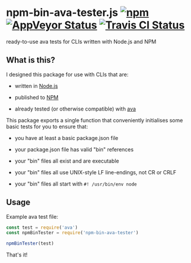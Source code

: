 # npm-bin-ava-tester.js [![npm](https://img.shields.io/npm/v/npm-bin-ava-tester.svg?maxAge=2592000)](https://www.npmjs.com/package/npm-bin-ava-tester) [![AppVeyor Status](https://ci.appveyor.com/api/projects/status/github/jokeyrhyme/npm-bin-ava-tester-js?branch=master&svg=true)](https://ci.appveyor.com/project/jokeyrhyme/npm-bin-ava-tester-js) [![Travis CI Status](https://travis-ci.org/jokeyrhyme/npm-bin-ava-tester.js.svg?branch=master)](https://travis-ci.org/jokeyrhyme/npm-bin-ava-tester.js)

ready-to-use ava tests for CLIs written with Node.js and NPM


## What is this?

I designed this package for use with CLIs that are:

-   written in [Node.js](https://nodejs.org/)

-   published to [NPM](https://www.npmjs.com/)

-   already tested (or otherwise compatible) with [ava](https://github.com/avajs/ava)

This package exports a single function that conveniently initialises some basic tests for you to ensure that:

-   you have at least a basic package.json file

-   your package.json file has valid "bin" references

-   your "bin" files all exist and are executable

-   your "bin" files all use UNIX-style LF line-endings, not CR or CRLF

-   your "bin" files all start with `#! /usr/bin/env node`


## Usage

Example ava test file:

```js
const test = require('ava')
const npmBinTester = require('npm-bin-ava-tester')

npmBinTester(test)
```

That's it!
